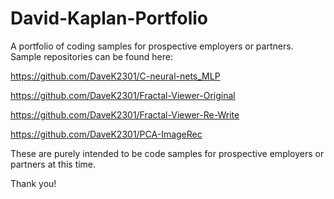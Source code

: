 # David-Kaplan-Portfolio
A portfolio of coding samples for prospective employers or partners.
Sample repositories can be found here:

https://github.com/DaveK2301/C-neural-nets_MLP

https://github.com/DaveK2301/Fractal-Viewer-Original

https://github.com/DaveK2301/Fractal-Viewer-Re-Write

https://github.com/DaveK2301/PCA-ImageRec

These are purely intended to be code samples for prospective employers or partners at this time.

Thank you!
